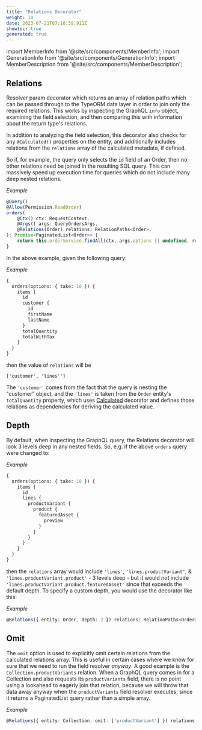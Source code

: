 ```yaml
---
title: "Relations Decorator"
weight: 10
date: 2023-07-21T07:16:59.911Z
showtoc: true
generated: true
---
```

<!-- This file was generated from the Vendure source. Do not modify. Instead, re-run the "docs:build" script -->
import MemberInfo from '@site/src/components/MemberInfo';
import GenerationInfo from '@site/src/components/GenerationInfo';
import MemberDescription from '@site/src/components/MemberDescription';


## Relations

<GenerationInfo sourceFile="packages/core/src/api/decorators/relations.decorator.ts" sourceLine="134" packageName="@vendure/core" since="1.6.0" />

Resolver param decorator which returns an array of relation paths which can be passed through
to the TypeORM data layer in order to join only the required relations. This works by inspecting
the GraphQL `info` object, examining the field selection, and then comparing this with information
about the return type's relations.

In addition to analyzing the field selection, this decorator also checks for any `@Calculated()`
properties on the entity, and additionally includes relations from the `relations` array of the calculated
metadata, if defined.

So if, for example, the query only selects the `id` field of an Order, then no other relations need
be joined in the resulting SQL query. This can massively speed up execution time for queries which do
not include many deep nested relations.

*Example*

```ts
@Query()
@Allow(Permission.ReadOrder)
orders(
    @Ctx() ctx: RequestContext,
    @Args() args: QueryOrdersArgs,
    @Relations(Order) relations: RelationPaths<Order>,
): Promise<PaginatedList<Order>> {
    return this.orderService.findAll(ctx, args.options || undefined, relations);
}
```

In the above example, given the following query:

*Example*

```GraphQL
{
  orders(options: { take: 10 }) {
    items {
      id
      customer {
        id
        firstName
        lastName
      }
      totalQuantity
      totalWithTax
    }
  }
}
```
then the value of `relations` will be

```
['customer', 'lines'']
```
The `'customer'` comes from the fact that the query is nesting the "customer" object, and the `'lines'` is taken
from the `Order` entity's `totalQuantity` property, which uses <a href='/docs/reference/typescript-api/data-access/calculated#calculated'>Calculated</a> decorator and defines those relations as dependencies
for deriving the calculated value.

## Depth

By default, when inspecting the GraphQL query, the Relations decorator will look 3 levels deep in any nested fields. So, e.g. if
the above `orders` query were changed to:

*Example*

```GraphQL
{
  orders(options: { take: 10 }) {
    items {
      id
      lines {
        productVariant {
          product {
            featuredAsset {
              preview
            }
          }
        }
      }
    }
  }
}
```
then the `relations` array would include `'lines'`, `'lines.productVariant'`, & `'lines.productVariant.product'` - 3 levels deep - but it would
_not_ include `'lines.productVariant.product.featuredAsset'` since that exceeds the default depth. To specify a custom depth, you would
use the decorator like this:

*Example*

```ts
@Relations({ entity: Order, depth: 2 }) relations: RelationPaths<Order>,
```

## Omit

The `omit` option is used to explicitly omit certain relations from the calculated relations array. This is useful in certain
cases where we know for sure that we need to run the field resolver _anyway_. A good example is the `Collection.productVariants` relation.
When a GraphQL query comes in for a Collection and also requests its `productVariants` field, there is no point using a lookahead to eagerly
join that relation, because we will throw that data away anyway when the `productVariants` field resolver executes, since it returns a
PaginatedList query rather than a simple array.

*Example*

```ts
@Relations({ entity: Collection, omit: ['productVariant'] }) relations: RelationPaths<Collection>,
```


